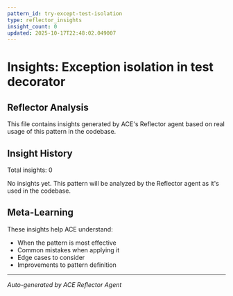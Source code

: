 ```yaml
---
pattern_id: try-except-test-isolation
type: reflector_insights
insight_count: 0
updated: 2025-10-17T22:48:02.049007
---
```

# Insights: Exception isolation in test decorator

## Reflector Analysis

This file contains insights generated by ACE's Reflector agent based on real usage of this pattern in the codebase.

## Insight History

Total insights: 0

No insights yet. This pattern will be analyzed by the Reflector agent as it's used in the codebase.

## Meta-Learning

These insights help ACE understand:
- When the pattern is most effective
- Common mistakes when applying it
- Edge cases to consider
- Improvements to pattern definition

---

*Auto-generated by ACE Reflector Agent*
